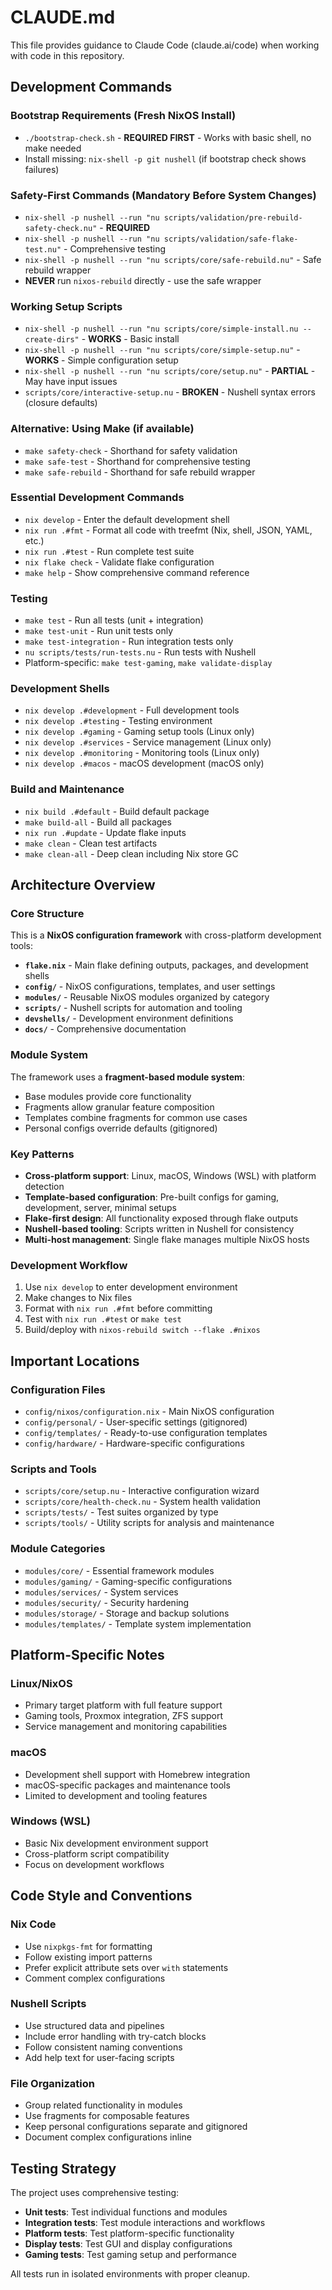 # CLAUDE.md

This file provides guidance to Claude Code (claude.ai/code) when working with code in this repository.

## Development Commands

### Bootstrap Requirements (Fresh NixOS Install)
- `./bootstrap-check.sh` - **REQUIRED FIRST** - Works with basic shell, no make needed
- Install missing: `nix-shell -p git nushell` (if bootstrap check shows failures)

### Safety-First Commands (Mandatory Before System Changes)
- `nix-shell -p nushell --run "nu scripts/validation/pre-rebuild-safety-check.nu"` - **REQUIRED** 
- `nix-shell -p nushell --run "nu scripts/validation/safe-flake-test.nu"` - Comprehensive testing
- `nix-shell -p nushell --run "nu scripts/core/safe-rebuild.nu"` - Safe rebuild wrapper
- **NEVER** run `nixos-rebuild` directly - use the safe wrapper

### Working Setup Scripts
- `nix-shell -p nushell --run "nu scripts/core/simple-install.nu --create-dirs"` - **WORKS** - Basic install
- `nix-shell -p nushell --run "nu scripts/core/simple-setup.nu"` - **WORKS** - Simple configuration setup
- `nix-shell -p nushell --run "nu scripts/core/setup.nu"` - **PARTIAL** - May have input issues
- `scripts/core/interactive-setup.nu` - **BROKEN** - Nushell syntax errors (closure defaults)

### Alternative: Using Make (if available)
- `make safety-check` - Shorthand for safety validation 
- `make safe-test` - Shorthand for comprehensive testing
- `make safe-rebuild` - Shorthand for safe rebuild wrapper

### Essential Development Commands
- `nix develop` - Enter the default development shell
- `nix run .#fmt` - Format all code with treefmt (Nix, shell, JSON, YAML, etc.)
- `nix run .#test` - Run complete test suite
- `nix flake check` - Validate flake configuration
- `make help` - Show comprehensive command reference

### Testing
- `make test` - Run all tests (unit + integration)
- `make test-unit` - Run unit tests only
- `make test-integration` - Run integration tests only
- `nu scripts/tests/run-tests.nu` - Run tests with Nushell
- Platform-specific: `make test-gaming`, `make validate-display`

### Development Shells
- `nix develop .#development` - Full development tools
- `nix develop .#testing` - Testing environment
- `nix develop .#gaming` - Gaming setup tools (Linux only)
- `nix develop .#services` - Service management (Linux only)
- `nix develop .#monitoring` - Monitoring tools (Linux only)
- `nix develop .#macos` - macOS development (macOS only)

### Build and Maintenance
- `nix build .#default` - Build default package
- `make build-all` - Build all packages
- `nix run .#update` - Update flake inputs
- `make clean` - Clean test artifacts
- `make clean-all` - Deep clean including Nix store GC

## Architecture Overview

### Core Structure
This is a **NixOS configuration framework** with cross-platform development tools:

- **`flake.nix`** - Main flake defining outputs, packages, and development shells
- **`config/`** - NixOS configurations, templates, and user settings
- **`modules/`** - Reusable NixOS modules organized by category
- **`scripts/`** - Nushell scripts for automation and tooling
- **`devshells/`** - Development environment definitions
- **`docs/`** - Comprehensive documentation

### Module System
The framework uses a **fragment-based module system**:
- Base modules provide core functionality
- Fragments allow granular feature composition
- Templates combine fragments for common use cases
- Personal configs override defaults (gitignored)

### Key Patterns
- **Cross-platform support**: Linux, macOS, Windows (WSL) with platform detection
- **Template-based configuration**: Pre-built configs for gaming, development, server, minimal setups
- **Flake-first design**: All functionality exposed through flake outputs
- **Nushell-based tooling**: Scripts written in Nushell for consistency
- **Multi-host management**: Single flake manages multiple NixOS hosts

### Development Workflow
1. Use `nix develop` to enter development environment
2. Make changes to Nix files
3. Format with `nix run .#fmt` before committing
4. Test with `nix run .#test` or `make test`
5. Build/deploy with `nixos-rebuild switch --flake .#nixos`

## Important Locations

### Configuration Files
- `config/nixos/configuration.nix` - Main NixOS configuration
- `config/personal/` - User-specific settings (gitignored)
- `config/templates/` - Ready-to-use configuration templates
- `config/hardware/` - Hardware-specific configurations

### Scripts and Tools
- `scripts/core/setup.nu` - Interactive configuration wizard
- `scripts/core/health-check.nu` - System health validation
- `scripts/tests/` - Test suites organized by type
- `scripts/tools/` - Utility scripts for analysis and maintenance

### Module Categories
- `modules/core/` - Essential framework modules
- `modules/gaming/` - Gaming-specific configurations
- `modules/services/` - System services
- `modules/security/` - Security hardening
- `modules/storage/` - Storage and backup solutions
- `modules/templates/` - Template system implementation

## Platform-Specific Notes

### Linux/NixOS
- Primary target platform with full feature support
- Gaming tools, Proxmox integration, ZFS support
- Service management and monitoring capabilities

### macOS
- Development shell support with Homebrew integration
- macOS-specific packages and maintenance tools
- Limited to development and tooling features

### Windows (WSL)
- Basic Nix development environment support
- Cross-platform script compatibility
- Focus on development workflows

## Code Style and Conventions

### Nix Code
- Use `nixpkgs-fmt` for formatting
- Follow existing import patterns
- Prefer explicit attribute sets over `with` statements
- Comment complex configurations

### Nushell Scripts
- Use structured data and pipelines
- Include error handling with try-catch blocks
- Follow consistent naming conventions
- Add help text for user-facing scripts

### File Organization
- Group related functionality in modules
- Use fragments for composable features
- Keep personal configurations separate and gitignored
- Document complex configurations inline

## Testing Strategy

The project uses comprehensive testing:
- **Unit tests**: Test individual functions and modules
- **Integration tests**: Test module interactions and workflows
- **Platform tests**: Test platform-specific functionality
- **Display tests**: Test GUI and display configurations
- **Gaming tests**: Test gaming setup and performance

All tests run in isolated environments with proper cleanup.